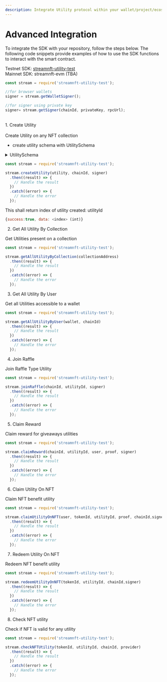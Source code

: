 ```yaml
---
description: Integrate Utility protocol within your wallet/project/ecosystem
---
```


# Advanced Integration

To integrate the SDK with your repository, follow the steps below. The following code snippets provide examples of how to use the SDK functions to interact with the smart contract.

Testnet SDK: [streamnft-utility-test ](https://www.npmjs.com/package/streamnft-utility-test)\
Mainnet SDK: streamnft-evm (TBA)

```javascript
const stream = require('streamnft-utility-test');

//for browser wallets
signer = stream.getWalletSigner();  

//for signer using private key  
signer= stream.getSigner(chainId, privateKey, rpcUrl);    
```

\
1\.  Create Utility\
\
Create Utility on any NFT collection

* create utility schema with UtilitySchema

<details>

<summary>UtilitySchema</summary>

```json
{
  "utilityId": {
    "type": "String",
    "required": true,
    "unique": true
  },
  "utilityIndex": "Number",
  "provider": "String",
  "winners": [
    "String"
  ],
  "participants": [
    "String"
  ],
  "chainId": "Number",
  "utilityType": {
    "type": "String",
    "required": true
  },
  "usage": {
    "expiryOrUsage": "Number",
    "startOnClaim": "Boolean"
  },
  "raffle": {
    "totalEntries": {
      "type": "Number",
      "default": 0
    },
    "participants": [
      "String"
    ],
    "winners": [
      "String"
    ],
    "maxEntries": "Number",
    "winnersMerkle": "String",
    "claimDate": "Date"
  },
  "target": [
    {
      "collection": "String",
      "chainId": "String",
      "name": "String",
      "eligibleType": {
        "type": "String",
        "required": true
      },
      "traits": [
        {
          "key": "String",
          "value": "String"
        }
      ]
    }
  ],
  "eligible": {
    "type": "Map",
    "of": {
      "eligibleType": {
        "type": "String",
        "required": true
      },
      "participants": [
        "String"
      ],
      "externalService": {
        "type": "String"
      },
      "traits": [
        {
          "key": "String",
          "value": "String"
        }
      ],
      "numberOfEntries": "Number",
      "collectionImage": "String",
      "collectionName": "String",
      "chainId": "String",
      "collectionAddress": "String",
      "taskDetails": [
        {
          "taskInfo": "String",
          "serviceTarget": "String",
          "targetURL": "String",
          "numberOfEntries": "Number",
          "mandatory": "Boolean"
        }
      ]
    },
    "default": {}
  },
  "partner": "String",
  "selectionType": {
    "type": "String",
    "required": true
  },
  "title": "String",
  "category": "String",
  "image_url": "String",
  "reward": {
    "value": "String",
    "estimatedValue": "String",
    "mintPrice": "Number",
    "details": [
      "String"
    ],
    "image": "String",
    "type": {
      "type": "String",
      "required": true
    },
    "currency": {
      "type": "String",
      "default": "USD"
    },
    "count": "Number",
    "expiry": "String",
    "chainId": "Number",
    "secret": {
      "value": "String",
      "details": [
        {
          "value": "String",
          "claimed": "Boolean"
        }
      ]
    },
    "congratulationText": "String"
  },
  "createdAt": "Date",
  "description": "String",
  "startDate": "Date",
  "endDate": "Date"
}
```

</details>

```javascript
const stream = require('streamnft-utility-test');

stream.createUtility(utility, chainId, signer)
  .then((result) => {
    // Handle the result
  })
  .catch((error) => {
    // Handle the error
  });
```

This shall return index of utility created: utilityId

```javascript
{success:true, data: <index> (int)}
```

2. Get All Utility By Collection&#x20;

Get Utilities present on a collection

```javascript
const stream = require('streamnft-utility-test');

stream.getAllUtilityByCollection(collectionAddress)
  .then((result) => {
    // Handle the result
  })
  .catch((error) => {
    // Handle the error
  });
```

3. Get All Utility By User

Get all Utilities accessible to a wallet

```javascript
const stream = require('streamnft-utility-test');

stream.getAllUtilityByUser(wallet, chainId)
  .then((result) => {
    // Handle the result
  })
  .catch((error) => {
    // Handle the error
  });
```

4. Join Raffle

Join Raffle Type Utility

```javascript
const stream = require('streamnft-utility-test');

stream.joinRaffle(chainId, utilityId, signer)
  .then((result) => {
    // Handle the result
  })
  .catch((error) => {
    // Handle the error
  });
```

5. Claim Reward

Claim reward for giveaways utilities

```javascript
const stream = require('streamnft-utility-test');

stream.claimReward(chainId, utilityId, user, proof, signer)
  .then((result) => {
    // Handle the result
  })
  .catch((error) => {
    // Handle the error
  });
```

6. Claim Utility On NFT

Claim NFT benefit utility

```javascript
const stream = require('streamnft-utility-test');

stream.claimUtilityOnNFT(user, tokenId, utilityId, proof, chainId,signer)
  .then((result) => {
    // Handle the result
  })
  .catch((error) => {
    // Handle the error
  });
```

7. Redeem Utility On NFT

Redeem NFT benefit utility

```javascript
const stream = require('streamnft-utility-test');

stream.redeemUtilityOnNFT(tokenId, utilityId, chainId,signer)
  .then((result) => {
    // Handle the result
  })
  .catch((error) => {
    // Handle the error
  });
```

8. Check  NFT utility

Check if NFT is valid for any utility

```javascript
const stream = require('streamnft-utility-test');

stream.checkNFTUtility(tokenId, utilityId, chainId, provider)
  .then((result) => {
    // Handle the result
  })
  .catch((error) => {
    // Handle the error
  });
```
